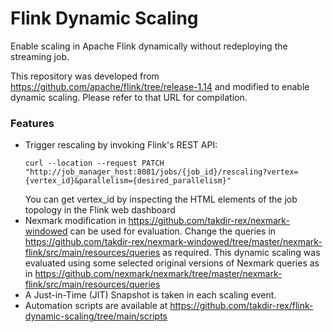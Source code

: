 # Flink Dynamic Scaling

Enable scaling in Apache Flink dynamically without redeploying the streaming job.

This repository was developed from https://github.com/apache/flink/tree/release-1.14 and modified to enable dynamic scaling. Please refer to that URL for compilation.

### Features

* Trigger rescaling by invoking Flink's REST API:
  ```
  curl --location --request PATCH "http://job_manager_host:8081/jobs/{job_id}/rescaling?vertex={vertex_id}&parallelism={desired_parallelism}"
  ```
  You can get vertex_id by inspecting the HTML elements of the job topology in the Flink web dashboard
* Nexmark modification in https://github.com/takdir-rex/nexmark-windowed can be used for evaluation.
  Change the queries in https://github.com/takdir-rex/nexmark-windowed/tree/master/nexmark-flink/src/main/resources/queries as required.
  This dynamic scaling was evaluated using some selected original versions of Nexmark queries as in https://github.com/nexmark/nexmark/tree/master/nexmark-flink/src/main/resources/queries
* A Just-in-Time (JIT) Snapshot is taken in each scaling event.
* Automation scripts are available at https://github.com/takdir-rex/flink-dynamic-scaling/tree/main/scripts
